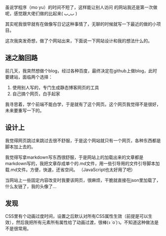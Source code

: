 虽说学程序（mo yu）的时间不短了，这样能让别人访问
的网站我还是第一次做呢，感觉跟大佬们做的比起来( ب_ب )

其实呢我很早就有在做像写日记这种事情了，无聊的时候就写一下最近的做的小项目。

这次我突发奇想，做了个网站出来，下面说一下网站设计和我的想法什么的。

## 迷之脑回路
前几天，我突然想做个blog，经过各种百度，最终决定在github上做blog，此时要建站，面临两个选择：

1. 使用别人写的，专门生成静态博客网页的工具
2. 自己搞个网页，白手起家

我寻思着，学个前端不能白学，于是就有了这个网页。这个网页我觉得不是很好，未来要重写一下的。

## 设计上
我觉得网页跳过来跳过去很不舒服，于是这个网站就只有一个网页，各种东西都是脚本加上去的。

我觉得写拿markdown写东西很舒服，于是网站上的加载出来的文章都是markdown写的，我把文章存成单个的.md文件，用一些引导用的文件引导脚本加载.md文件。方便，快速，还省空间。
（JavaScript也太好用了吧）

当网站上一些固定内容改变时我要该网页，很麻烦，干脆就直接在json里加载了，什么友链了，我的头像了...

## 发现
CSS里有个动画过度时间，设置之后默认对所有CSS属性生效（前提是可以生效），然后我把所有元素所有属性给了动画过渡，很棒(ง ˙o˙)ว。不知道这种做法是不是很常用。